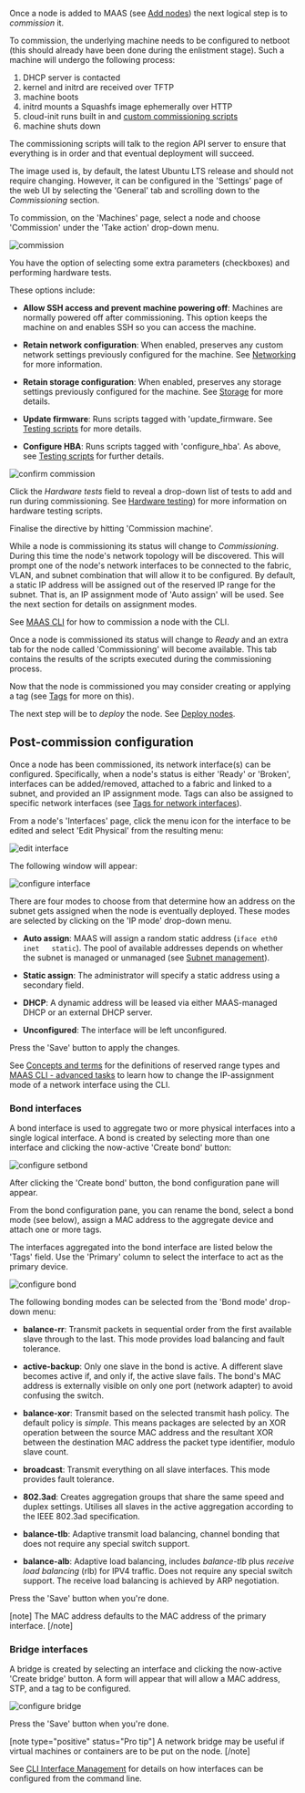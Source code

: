 <!--
Todo:
- Add link to CLI for setting global commissioning kernel
-->
Once a node is added to MAAS (see [Add nodes](nodes-add.md)) the next logical step is to *commission* it.

To commission, the underlying machine needs to be configured to netboot (this should already have been done during the enlistment stage). Such a machine will undergo the following process:

1.  DHCP server is contacted
2.  kernel and initrd are received over TFTP
3.  machine boots
4.  initrd mounts a Squashfs image ephemerally over HTTP
5.  cloud-init runs built in and [custom commissioning scripts](nodes-scripts.md)
6.  machine shuts down

The commissioning scripts will talk to the region API server to ensure that everything is in order and that eventual deployment will succeed.

The image used is, by default, the latest Ubuntu LTS release and should not require changing. However, it can be configured in the 'Settings' page of the web UI by selecting the 'General' tab and scrolling down to the *Commissioning* section.

To commission, on the 'Machines' page, select a node and choose 'Commission' under the 'Take action' drop-down menu.

![commission](../media/nodes-commission__2.6-commission.png)

You have the option of selecting some extra parameters (checkboxes) and performing hardware tests.

These options include:

-   **Allow SSH access and prevent machine powering off**: Machines are normally powered off after commissioning. This option keeps the machine on and enables SSH so you can access the machine.

-   **Retain network configuration**: When enabled, preserves any custom network settings previously configured for the machine. See [Networking](installconfig-networking.md) for more information.

-   **Retain storage configuration**: When enabled, preserves any storage settings previously configured for the machine. See [Storage](installconfig-storage.md) for more details.

-   **Update firmware**: Runs scripts tagged with 'update_firmware. See [Testing scripts](nodes-scripts.md#heading--automatic-script-selection-by-hardware-type) for more details.

-   **Configure HBA**: Runs scripts tagged with 'configure_hba'. As above, see [Testing scripts](nodes-scripts.md#heading--automatic-script-selection-by-hardware-type) for further details.

![confirm commission](../media/nodes-commission__2.6-commission-confirm.png)

Click the *Hardware tests* field to reveal a drop-down list of tests to add and run during commissioning. See [Hardware testing](nodes-hw-testing.md)) for more information on hardware testing scripts.

Finalise the directive by hitting 'Commission machine'.

While a node is commissioning its status will change to *Commissioning*. During this time the node's network topology will be discovered. This will prompt one of the node's network interfaces to be connected to the fabric, VLAN, and subnet combination that will allow it to be configured. By default, a static IP address will be assigned out of the reserved IP range for the subnet. That is, an IP assignment mode of 'Auto assign' will be used. See the next section for details on assignment modes.

See [MAAS CLI](manage-cli-common.md#heading--commission-a-node) for how to commission a node with the CLI.

Once a node is commissioned its status will change to *Ready* and an extra tab for the node called 'Commissioning' will become available. This tab contains the results of the scripts executed during the commissioning process.

Now that the node is commissioned you may consider creating or applying a tag (see [Tags](nodes-tags.md) for more on this).

The next step will be to *deploy* the node. See [Deploy nodes](nodes-deploy.md).

<h2 id="heading--post-commission-configuration">Post-commission configuration</h2>

Once a node has been commissioned, its network interface(s) can be configured. Specifically, when a node's status is either 'Ready' or 'Broken', interfaces can be added/removed, attached to a fabric and linked to a subnet, and provided an IP assignment mode. Tags can also be assigned to specific network interfaces (see [Tags for network interfaces](nodes-tags.md#heading--tags-for-network-interfaces)).

From a node's 'Interfaces' page, click the menu icon for the interface to be edited and select 'Edit Physical' from the resulting menu:

![edit interface](../media/nodes-commission__2.6-edit-physical.png)

The following window will appear:

![configure interface](../media/nodes-commission__2.6-configure-interface.png)

There are four modes to choose from that determine how an address on the subnet gets assigned when the node is eventually deployed. These modes are selected by clicking on the 'IP mode' drop-down menu.

-   **Auto assign**: MAAS will assign a random static address (`iface eth0 inet   static`). The pool of available addresses depends on whether the subnet is managed or unmanaged (see [Subnet management](installconfig-network-subnet-management.md)).

-   **Static assign**: The administrator will specify a static address using a secondary field.

-   **DHCP**: A dynamic address will be leased via either MAAS-managed DHCP or an external DHCP server.

-   **Unconfigured**: The interface will be left unconfigured.

Press the 'Save' button to apply the changes.

See [Concepts and terms](intro-concepts.md#heading--ip-ranges) for the definitions of reserved range types and [MAAS CLI - advanced tasks](manage-cli-advanced.md#heading--change-the-ip-assignment-mode-of-a-network-interface) to learn how to change the IP-assignment mode of a network interface using the CLI.

<h3 id="heading--bond-interfaces">Bond interfaces</h3>

A bond interface is used to aggregate two or more physical interfaces into a single logical interface. A bond is created by selecting more than one interface and clicking the now-active 'Create bond' button:

![configure setbond](../media/nodes-commission__2.6-create-bond.png)

After clicking the 'Create bond' button, the bond configuration pane will appear.

From the bond configuration pane, you can rename the bond, select a bond mode (see below), assign a MAC address to the aggregate device and attach one or more tags.

The interfaces aggregated into the bond interface are listed below the 'Tags' field. Use the 'Primary' column to select the interface to act as the primary device.

![configure bond](../media/nodes-commission__2.6-configure-bond.png)

The following bonding modes can be selected from the 'Bond mode' drop-down menu:

-   **balance-rr**: Transmit packets in sequential order from the first available slave through to the last. This mode provides load balancing and fault tolerance.

-   **active-backup**: Only one slave in the bond is active. A different slave becomes active if, and only if, the active slave fails. The bond's MAC address is externally visible on only one port (network adapter) to avoid confusing the switch.

-   **balance-xor**: Transmit based on the selected transmit hash policy. The default policy is *simple*. This means packages are selected by an XOR operation between the source MAC address and the resultant XOR between the destination MAC address the packet type identifier, modulo slave count.

-   **broadcast**: Transmit everything on all slave interfaces. This mode provides fault tolerance.

-   **802.3ad**: Creates aggregation groups that share the same speed and duplex settings. Utilises all slaves in the active aggregation according to the IEEE 802.3ad specification.

-   **balance-tlb**: Adaptive transmit load balancing, channel bonding that does not require any special switch support.

-   **balance-alb**: Adaptive load balancing, includes *balance-tlb* plus *receive load balancing* (rlb) for IPV4 traffic. Does not require any special switch support. The receive load balancing is achieved by ARP negotiation.

Press the 'Save' button when you're done.

[note]
The MAC address defaults to the MAC address of the primary interface.
[/note]

<h3 id="heading--bridge-interfaces">Bridge interfaces</h3>

A bridge is created by selecting an interface and clicking the now-active 'Create bridge' button. A form will appear that will allow a MAC address, STP, and a tag to be configured.

![configure bridge](../media/nodes-commission__2.6-configure-bridge.png)

Press the 'Save' button when you're done.

[note type="positive" status="Pro tip"]
A network bridge may be useful if virtual machines or containers are to be put on the node.
[/note]

See [CLI Interface Management](manage-cli-interfaces.md) for details on how interfaces can be configured from the command line.

<!--

I'D LIKE TO LEAVE THIS OUT UNTIL A CLI COMMAND IS DOCUMENTED AND THEN LINKED. I
ALSO FIND THIS SENTENCE NEEDS TO BE REWORDED AS IT IS QUITE ABSTRACT AS IS.

Automatic bridge creation on all configured interfaces can also be performed at
allocation time using the API.

-->
<!-- LINKS -->

